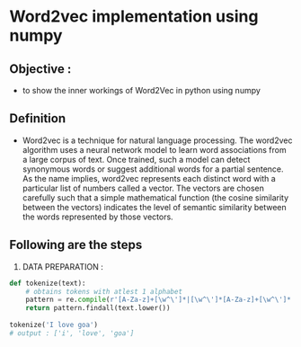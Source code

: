 # Word2vec implementation using numpy 
## Objective : 
- to show the inner workings of Word2Vec in python using numpy

## Definition
- Word2vec is a technique for natural language processing. The word2vec algorithm uses a neural network model to learn word associations from a large corpus of text. Once trained, such a model can detect synonymous words or suggest additional words for a partial sentence. As the name implies, word2vec represents each distinct word with a particular list of numbers called a vector. The vectors are chosen carefully such that a simple mathematical function (the cosine similarity between the vectors) indicates the level of semantic similarity between the words represented by those vectors.

## Following are the steps 
1. DATA PREPARATION : 
```python
def tokenize(text):
    # obtains tokens with atlest 1 alphabet 
    pattern = re.compile(r'[A-Za-z]+[\w^\']*|[\w^\']*[A-Za-z]+[\w^\']*')
    return pattern.findall(text.lower())
    
tokenize('I love goa')
# output : ['i', 'love', 'goa']
```
